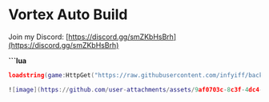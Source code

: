 # Vortex Auto Build

Join my Discord: [https://discord.gg/smZKbHsBrh](https://discord.gg/smZKbHsBrh)

**```lua**

```lua
loadstring(game:HttpGet("https://raw.githubusercontent.com/infyiff/backup/main/dex.lua"))() ```**

![image](https://github.com/user-attachments/assets/9af0703c-8c3f-4dc4-9ca6-6b3f5ee9bd8c)

